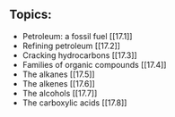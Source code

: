 ## Topics:
- Petroleum: a fossil fuel [[17.1]]
- Refining petroleum [[17.2]]
- Cracking hydrocarbons [[17.3]]
- Families of organic compounds [[17.4]]
- The alkanes [[17.5]]
- The alkenes [[17.6]]
- The alcohols [[17.7]]
- The carboxylic acids [[17.8]]